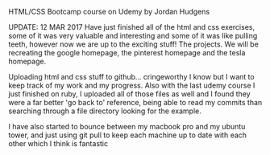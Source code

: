 HTML/CSS Bootcamp course on Udemy by Jordan Hudgens


UPDATE: 12 MAR 2017
Have just finished all of the html and css exercises, some of it was very valuable and interesting and some of it
was like pulling teeth, however now we are up to the exciting stuff! The projects. We will be recreating the google homepage, the pinterest homepage and the tesla homepage.



Uploading html and css stuff to github... cringeworthy I know but I want to keep track of my work and my progress. Also with the last udemy course I just finished on ruby, I uploaded all of those files as well
and I found they were a far better 'go back to' reference, being able to read my commits than searching
through a file directory looking for the example.

I have also started to bounce between my macbook pro and my ubuntu tower, and just using git pull to keep each machine up to date with each other which I think is fantastic
